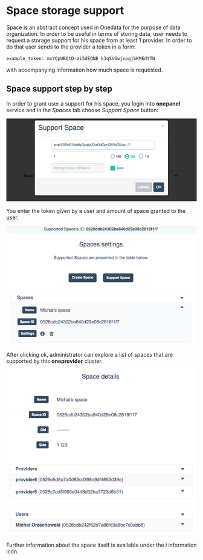 # Space storage support

Space is an abstract concept used in Onedata for the purpose of data organization. In order to be useful in terms of storing data, user needs to request a storage support for his space from at least 1 provider. In order to do that user sends to the provider a token in a form:

~~~
example_token: mxYQpUBQtD-ai5dEQNB_k3qSVGwjxpgjbKMEdtTN
~~~
with accompanying information how much space is requested.

## Space support step by step
In order to grant user a support for his space,  you login into **onepanel** service and in the *Spaces* tab choose *Support Space* button:

<p align="center"><img src="img/admin/space_support_step2.png"></p>

You enter the token given by a user and amount of space granted to the user.

<p align="center"><img src="img/admin/space_support_step3.png"></p>

After clicking ok, administrator can explore a list of spaces that are supported by this **oneprovider** cluster.

<p align="center"><img src="img/admin/space_support_step4.png"></p>

Further information about the space itself is available under the *i* information icon.
